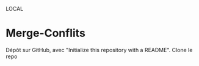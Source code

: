 LOCAL
# Merge-Conflits
Dépôt sur GitHub, avec "Initialize this repository with a README".
Clone le repo
